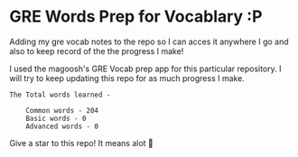 # GRE Words Prep for Vocablary :P
Adding my gre vocab notes to the repo so I can acces it anywhere I go and also to keep record of the the progress I make!

I used the magoosh's GRE Vocab prep app for this particular repository. I will try to keep updating this repo for as much progress I make.

```
The Total words learned - 

    Common words - 204
    Basic words - 0
    Advanced words - 0
```
Give a star to this repo! It means alot 🌟